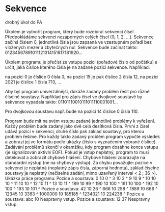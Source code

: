 # Sekvence
drobný úkol do PA

Úkolem je vytvořit program, který bude rozebírat sekvenci čísel.
Předpokládáme sekvenci nezáporných celých čísel (0, 1, 2, ...). Sekvence začíná číslem 0, jednotlivá čísla jsou
zapsaná ve vzestupném pořadí bez vložených mezer a zbytečných nul. Sekvence bude začínat takto:
01234567891011121314151617181920...


Úkolem programu je přečíst ze vstupu pozici (pořadové číslo od počátku) a určit, jaká číslice kterého čísla je na
zadané pozici sekvence. Například:

na pozici 0 je číslice 0 čísla 0,
na pozici 15 je pak číslice 2 čísla 12,
na pozici 2021 je číslice 1 čísla 710, ...


Aby byl program univerzálnější, dokáže zadaný problém řešit pro různé číselné soustavy. Například pro zápis
čísel ve dvojkové soustavě by sekvence vypadala takto:
01101110010111011110001001...


Pro dvojkovou soustavu např. bude na pozici 14 číslice 0 čísla 110.


Program bude mít na svém vstupu zadané jednotlivé problémy k vyřešení. Každý problém bude zadaný jako dvě
celá desítková čísla. První z čísel udává pozici v sekvenci, druhé číslo pak základ soustavy, pro kterou problém
řešíme. Pro každý takto zadaný problém program vypočte výsledek a zobrazí jej ve formátu podle ukázky (číslo s
vyznačením vybrané číslice). Zadávání problémů skončí v okamžiku, kdy program dosáhne konce vstupu (je
signalizován aktivní EOF).
Pokud je vstup neplatný, program to musí detekovat a zobrazit chybové hlášení. Chybové hlášení zobrazujte na
standardní výstup (ne na chybový výstup). Za chybu považujte:
pozice v sekvenci je neplatná (neplatný zápis čísla, záporná hodnota),
základ číselné soustavy je neplatný (nečíselné zadání, mimo uzavřený interval < 2 ; 36 >).
Ukázka práce programu:
Pozice a soustava:
0 10
0
^
3 10
3
^
9 10
9
^
10 10
10
^
11 10
10
^
12 10
11
^
13 10
11
^
189 10
99
^
190 10
100
^
191 10
100
^
192 10
100
^
193 10
101
^
Pozice a soustava:
42 10
26
^
666 10
258
^
1889 10
666
^
12345 10
3363
^
1000000 10
185185
^
1234321 10
224238
^
Pozice a soustava:
abc 10
Nespravny vstup.
Pozice a soustava:
12 37
Nespravny vstup.
